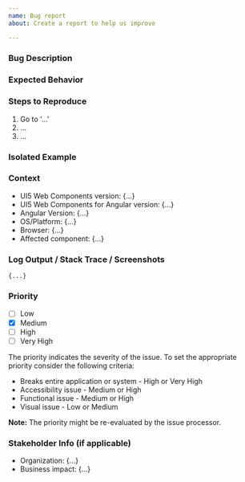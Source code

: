 ```yaml
---
name: Bug report
about: Create a report to help us improve

---
```

### **Bug Description**
<!-- A clear and concise description of what the bug is. -->

### **Expected Behavior**
<!-- A clear and concise description of what you expect to happen. -->

### **Steps to Reproduce**
1. Go to '...'
2. ...
3. ...

### **Isolated Example**
<!-- If possible, please provide an isolated example by forking a Stackblitz example -->

### **Context**
- UI5 Web Components version: {...}
- UI5 Web Components for Angular version: {...}
- Angular Version: {...}
- OS/Platform: {...}
- Browser: {...}
- Affected component: {...}

### **Log Output / Stack Trace / Screenshots**
```
{...}
```
### **Priority**
- [ ] Low
- [x] Medium
- [ ] High
- [ ] Very High

The priority indicates the severity of the issue. To set the appropriate priority consider the following criteria:
- Breaks entire application or system - High or Very High
- Accessibility issue - Medium or High
- Functional issue - Medium or High
- Visual issue - Low or Medium

**Note:** The priority might be re-evaluated by the issue processor.

### **Stakeholder Info** (if applicable)

- Organization: {...}
- Business impact: {...}

